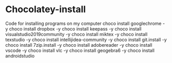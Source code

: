 # Chocolatey-install
Code for installing programs on my computer
choco install googlechrome -y
choco install dropbox -y
choco install keepass -y
choco install visualstudio2019community -y
choco install miktex -y
choco install texstudio -y
choco install intellijidea-community -y
choco install git.install -y
choco install 7zip.install -y
choco install adobereader -y
choco install vscode -y
choco install vlc -y
choco install geogebra6 -y
choco install androidstudio
